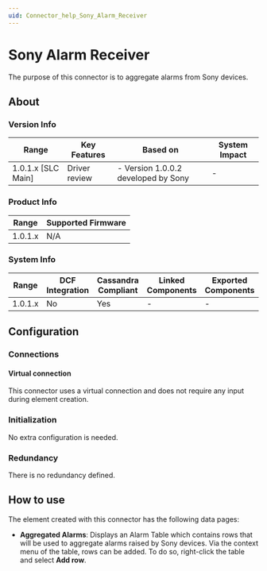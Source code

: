 ```yaml
---
uid: Connector_help_Sony_Alarm_Receiver
---
```


# Sony Alarm Receiver

The purpose of this connector is to aggregate alarms from Sony devices.

## About

### Version Info

| **Range**            | **Key Features** | **Based on**                         | **System Impact** |
|----------------------|------------------|--------------------------------------|-------------------|
| 1.0.1.x \[SLC Main\] | Driver review    | \- Version 1.0.0.2 developed by Sony | \-                |

### Product Info

| **Range** | **Supported Firmware** |
|-----------|------------------------|
| 1.0.1.x   | N/A                    |

### System Info

| **Range** | **DCF Integration** | **Cassandra Compliant** | **Linked Components** | **Exported Components** |
|-----------|---------------------|-------------------------|-----------------------|-------------------------|
| 1.0.1.x   | No                  | Yes                     | \-                    | \-                      |

## Configuration

### Connections

#### Virtual connection

This connector uses a virtual connection and does not require any input during element creation.

### Initialization

No extra configuration is needed.

### Redundancy

There is no redundancy defined.

## How to use

The element created with this connector has the following data pages:

- **Aggregated Alarms**: Displays an Alarm Table which contains rows that will be used to aggregate alarms raised by Sony devices. Via the context menu of the table, rows can be added. To do so, right-click the table and select **Add row**.
